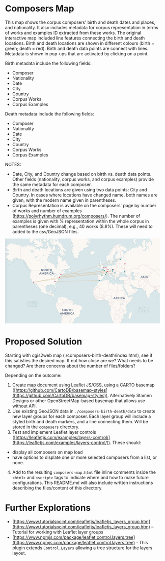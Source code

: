 # Composers Map

This map shows the corpus composers' birth and death dates and places, and nationality. It also includes metadata for corpus representation in terms of works and examples ID extracted from these works. The original interactive map included line features connecting the birth and death locations. Birth and death locations are shown in different colours (birth = green; death = red). Birth and death data points are connect with lines. Metadata is shown in pop-ups that are activated by clicking on a point.

Birth metadata include the following fields:
- Composer
- Nationality
- Date
- City
- Country
- Corpus Works
- Corpus Examples

Death metadata include the following fields:
- Composer
- Nationality
- Date
- City
- Country
- Corpus Works
- Corpus Examples

NOTES: 
- Date, City, and Country change based on birth vs. death data points. Other fields (nationality, corpus works, and corpus examples) provide the same metadata for each composer.
- Birth and death locations are given using two data points: City and Country. In cases where locations have changed name, both names are given, with the modern name given in parentheses.
- Corpus Representation is available on the composers' page by number of works and number of examples (https://polyrhythm.humdrum.org/composers/). The number of examples is given with % representation within the whole corpus in parentheses (one decimal), e.g., 40 works (8.9%). These will need to added to the csv/GeoJSON files.



![Original CARTO composers map](composers-carto.png)

# Proposed Solution

Starting with qgis2web map (./composers-birth-death/index.html), see if this satisfies the desired map. If not how close are we? What needs to be changed? Are there concerns about the number of files/folders?

Depending on the outcome:

1. Create map document using Leaflet JS/CSS, using a CARTO basemap ([https://github.com/CartoDB/basemap-styles](https://github.com/CartoDB/basemap-styles)). Alternatively Stamen Designs or other OpenStreetMap-based basemap that allows use without API.
2. Use existing GeoJSON data in `./composers-birth-death/data` to create new layer groups for each composer. Each layer group will include a styled birth and death markers, and a line connecting them. Will be stored in the `composers` directory.
3. Test and implement Leaflet layer controls ([https://leafletjs.com/examples/layers-control/](https://leafletjs.com/examples/layers-control/)). These should:

- display all composers on map load
- have options to displate one or more selected composers from a list, or none.

4. Add to the resulting `composers-map.html` file inline comments inside the `<html>` and `<script>` tags to indicate where and how to make future configurations. This README.md will also include written instructions describing the files/content of this directory.

# Further Explorations

- [https://www.tutorialspoint.com/leafletjs/leafletjs_layers_group.htm](https://www.tutorialspoint.com/leafletjs/leafletjs_layers_group.htm) – Tutorial for working with Leaflet layer groups
- [https://www.npmjs.com/package/leaflet.control.layers.tree](https://www.npmjs.com/package/leaflet.control.layers.tree) - This plugin extends `Control.Layers` allowing a tree structure for the layers layout.

